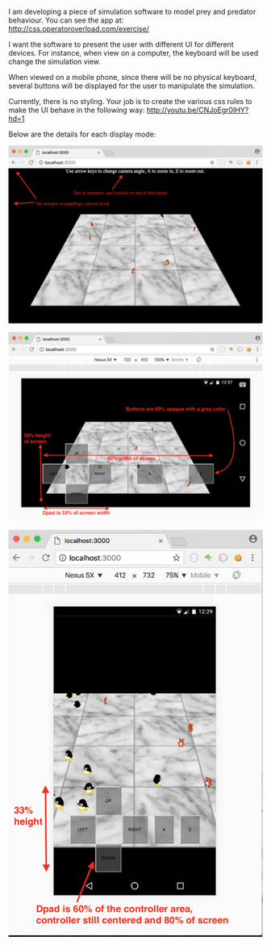 I am developing a piece of simulation software to model prey and predator behaviour.
You can see the app at: http://css.operatoroverload.com/exercise/ 

I want the software to present the user with different UI for different devices.  For instance, 
when view on a computer, the keyboard will be used change the simulation view.

When viewed on a mobile phone, since there will be no physical keyboard, several 
buttons will be displayed for the user to manipulate the simulation.

Currently, there is no styling.  Your job is to create the various css rules to make the UI 
behave in the following way:  http://youtu.be/CNJoEgr0IHY?hd=1 

Below are the details for each display mode:

![Desktop](./view-desktop.png?raw=true "Destop")

![Landscape on phone](./view-landscape.png?raw=true "Landscape on phone")

![Portrait on phone](./view-portrait.png?raw=true "Portrait on phone")
